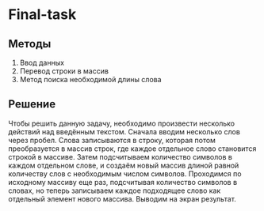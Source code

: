 # Final-task
## Методы
1. Ввод данных
2. Перевод строки в массив
3. Метод поиска необходимой длины слова

## Решение
Чтобы решить данную задачу, необходимо произвести несколько действий над введённым текстом.
Сначала вводим несколько слов через пробел. Слова записываются в строку, которая потом преобразуется в массив строк, где каждое отдельное слово становится строкой в массиве.
Затем подсчитываем количество символов в каждом отдельном слове, и создаём новый массив длиной равной количеству слов с необходимым числом символов.
Проходимся по исходному массиву еще раз, подсчитывая количество символов в словах, но теперь записываем каждое подходящее слово как отдельный элемент нового массива.
Выводим на экран результат.